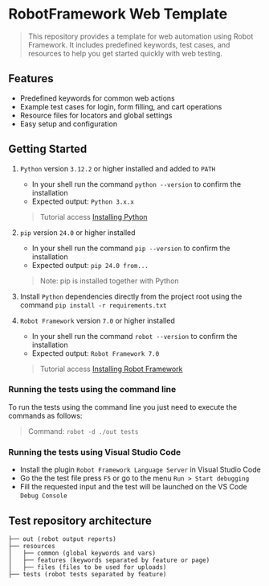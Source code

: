 # RobotFramework Web Template

> This repository provides a template for web automation using Robot Framework. It includes predefined keywords, test cases, and resources to help you get started quickly with web testing.

## Features

- Predefined keywords for common web actions
- Example test cases for login, form filling, and cart operations
- Resource files for locators and global settings
- Easy setup and configuration

## Getting Started

1. `Python` version `3.12.2` or higher installed and added to `PATH`
    - In your shell run the command `python --version` to confirm the installation
    - Expected output: `Python 3.x.x`

    > Tutorial access [Installing Python](https://python.org.br/instalacao-windows/)

2. `pip` version `24.0` or higher installed
    - In your shell run the command `pip --version` to confirm the installation
    - Expected output: `pip 24.0 from...`

    > Note: pip is installed together with Python

3. Install `Python` dependencies directly from the project root using the command `pip install -r requirements.txt`

4. `Robot Framework` version `7.0` or higher installed
    - In your shell run the command `robot --version` to confirm the installation
    - Expected output: `Robot Framework 7.0`

    > Tutorial access [Installing Robot Framework](https://robotframework.org/robotframework/latest/RobotFrameworkUserGuide.html#installing-and-uninstalling-robot-framework)

### Running the tests using the command line

To run the tests using the command line you just need to execute the commands as follows:

> Command: `robot -d ./out tests`

### Running the tests using Visual Studio Code

- Install the plugin `Robot Framework Language Server` in Visual Studio Code
- Go the the test file press `F5` or go to the menu `Run > Start debugging`
- Fill the requested input and the test will be launched on the VS Code `Debug Console`

## Test repository architecture

```text
├── out (robot output reports)
├── resources
│   ├── common (global keywords and vars)
│   ├── features (keywords separated by feature or page)
│   ├── files (files to be used for uploads)
├── tests (robot tests separated by feature)
```

